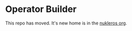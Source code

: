 # Operator Builder

This repo has moved.  It's new home is in the [nukleros org](https://github.com/nukleros/operator-builder).

